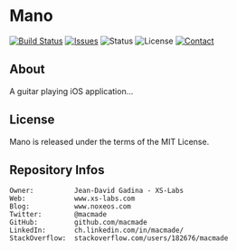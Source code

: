 Mano
====

[![Build Status](https://img.shields.io/travis/macmade/Mano.svg?branch=master&style=flat)](https://travis-ci.org/macmade/Mano)
[![Issues](http://img.shields.io/github/issues/macmade/Mano.svg?style=flat)](https://github.com/macmade/Mano/issues)
![Status](https://img.shields.io/badge/status-inactive-lightgray.svg?style=flat)
![License](https://img.shields.io/badge/license-mit-brightgreen.svg?style=flat)
[![Contact](https://img.shields.io/badge/contact-@macmade-blue.svg?style=flat)](https://twitter.com/macmade)

About
-----

A guitar playing iOS application...


License
-------

Mano is released under the terms of the MIT License.

Repository Infos
----------------

    Owner:			Jean-David Gadina - XS-Labs
    Web:			www.xs-labs.com
    Blog:			www.noxeos.com
    Twitter:		@macmade
    GitHub:			github.com/macmade
    LinkedIn:		ch.linkedin.com/in/macmade/
    StackOverflow:	stackoverflow.com/users/182676/macmade
